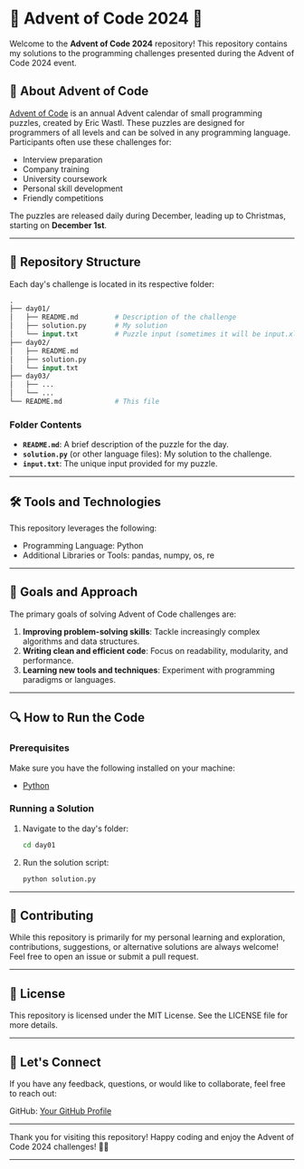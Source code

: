 # 🎄 Advent of Code 2024 🎄

Welcome to the **Advent of Code 2024** repository! This repository contains my solutions to the programming challenges presented during the Advent of Code 2024 event.

## 📖 About Advent of Code

[Advent of Code](https://adventofcode.com/) is an annual Advent calendar of small programming puzzles, created by Eric Wastl. These puzzles are designed for programmers of all levels and can be solved in any programming language. Participants often use these challenges for:

- Interview preparation
- Company training
- University coursework
- Personal skill development
- Friendly competitions

The puzzles are released daily during December, leading up to Christmas, starting on **December 1st**.

---

## 🚀 Repository Structure

Each day's challenge is located in its respective folder:

```graphql
.
├── day01/
│   ├── README.md         # Description of the challenge
│   ├── solution.py       # My solution
│   └── input.txt         # Puzzle input (sometimes it will be input.xlsx)
├── day02/
│   ├── README.md
│   ├── solution.py
│   └── input.txt
├── day03/
│   ├── ...
│   └── ...
└── README.md             # This file

```

### Folder Contents

- **`README.md`**: A brief description of the puzzle for the day.
- **`solution.py`** (or other language files): My solution to the challenge.
- **`input.txt`**: The unique input provided for my puzzle.

---

## 🛠️ Tools and Technologies

This repository leverages the following:

- Programming Language: Python
- Additional Libraries or Tools: pandas, numpy, os, re

---

## 🎯 Goals and Approach

The primary goals of solving Advent of Code challenges are:

1. **Improving problem-solving skills**: Tackle increasingly complex algorithms and data structures.
2. **Writing clean and efficient code**: Focus on readability, modularity, and performance.
3. **Learning new tools and techniques**: Experiment with programming paradigms or languages.

---

## 🔍 How to Run the Code

### Prerequisites

Make sure you have the following installed on your machine:

- [Python](https://www.python.org/downloads/)

### Running a Solution

1. Navigate to the day's folder:
   ```bash
   cd day01
   ```
2. Run the solution script:
    ```bash
    python solution.py
    ```

---

## 🌟 Contributing
While this repository is primarily for my personal learning and exploration, contributions, suggestions, or alternative solutions are always welcome! Feel free to open an issue or submit a pull request.

---

## 📄 License
This repository is licensed under the MIT License. See the LICENSE file for more details.

---

## 🎉 Let's Connect
If you have any feedback, questions, or would like to collaborate, feel free to reach out:

GitHub: [Your GitHub Profile](https://github.com/aidapendas/)

---

Thank you for visiting this repository! Happy coding and enjoy the Advent of Code 2024 challenges! 🎄✨

---



